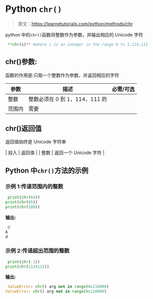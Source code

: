 # Python `chr()`

> 原文：<https://learnetutorials.com/python/methods/chr>

python 中的`chr()`函数将整数作为参数，并输出相应的 Unicode 字符

```py
 **chr(i)** #where i is an integer in the range 0 to 1,114,111 

```

## chr()参数:

函数的作用是:只取一个整数作为参数，并返回相应的字符

| 参数 | 描述 | 必需/可选 |
| --- | --- | --- |
| 整数 | 整数必须在 0 到 1，114，111 的
范围内 | 需要 |

## chr()返回值

返回值始终是 Unicode 字符串

| 投入 | 返回值 |
| 整数 | 返回一个 Unicode 字符 |

## Python 中`chr()`方法的示例

### 示例 1:传递范围内的整数

```py
 print(chr(64))
print(chr(65))
print(chr(100)) 

```

**输出:**

```py
 @ 
A
d 
```

### 示例 2:传递超出范围的整数

```py
 print(chr(-1))
print(chr(1114112)) 

```

**输出:**

```py
 ValueError: chr() arg not in range(0x110000) 
ValueError: chr() arg not in range(0x110000) 
```